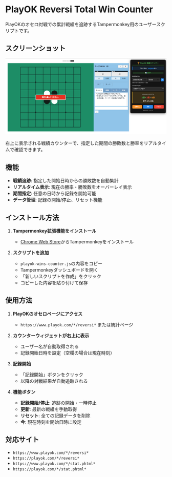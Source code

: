 # PlayOK Reversi Total Win Counter

PlayOKのオセロ対戦での累計戦績を追跡するTampermonkey用のユーザースクリプトです。

## スクリーンショット

![PlayOK戦績カウンター使用例](screenshot.png)

右上に表示される戦績カウンターで、指定した期間の勝敗数と勝率をリアルタイムで確認できます。  

## 機能

- **戦績追跡**: 指定した開始日時からの勝敗数を自動集計
- **リアルタイム表示**: 現在の勝率・勝敗数をオーバーレイ表示
- **期間指定**: 任意の日時から記録を開始可能
- **データ管理**: 記録の開始/停止、リセット機能

## インストール方法

1. **Tampermonkey拡張機能をインストール**
   - [Chrome Web Store](https://chrome.google.com/webstore/detail/tampermonkey/dhdgffkkebhmkfjojejmpbldmpobfkfo)からTampermonkeyをインストール

2. **スクリプトを追加**
   - `playok-wins-counter.js`の内容をコピー
   - Tampermonkeyダッシュボードを開く
   - 「新しいスクリプトを作成」をクリック
   - コピーした内容を貼り付けて保存

## 使用方法

1. **PlayOKのオセロページにアクセス**
   - `https://www.playok.com/*/reversi*` または統計ページ

2. **カウンターウィジェットが右上に表示**
   - ユーザー名が自動取得される
   - 記録開始日時を設定（空欄の場合は現在時刻）

3. **記録開始**
   - 「記録開始」ボタンをクリック
   - 以降の対戦結果が自動追跡される

4. **機能ボタン**
   - **記録開始/停止**: 追跡の開始・一時停止
   - **更新**: 最新の戦績を手動取得
   - **リセット**: 全ての記録データを削除
   - **今**: 現在時刻を開始日時に設定

## 対応サイト

- `https://www.playok.com/*/reversi*`
- `https://playok.com/*/reversi*`
- `https://www.playok.com/*/stat.phtml*`
- `https://playok.com/*/stat.phtml*`
